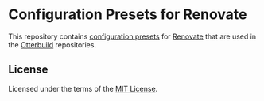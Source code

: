 # Configuration Presets for Renovate

This repository contains [configuration presets] for [Renovate] that are used in
the [Otterbuild] repositories.

## License

Licensed under the terms of the [MIT License](LICENSE).

[configuration presets]: https://docs.renovatebot.com/config-presets
[otterbuild]: https://github.com/otterbuild
[renovate]: https://renovatebot.com
